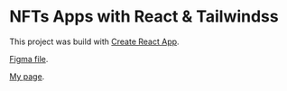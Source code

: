 # NFTs Apps with React & Tailwindss

This project was build with [Create React App](https://github.com/facebook/create-react-app).

[Figma file](https://www.figma.com/file/8z08GapXqOy1BjqdhzvsPj/Clone-Nfts-From-Flux?node-id=0%3A1).

[My page](https://kodkustik.netlify.app/).
